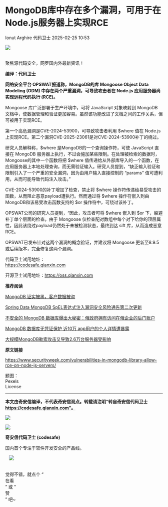 #  MongoDB库中存在多个漏洞，可用于在Node.js服务器上实现RCE   
Ionut Arghire  代码卫士   2025-02-25 10:53  
  
![](https://mmbiz.qpic.cn/mmbiz_gif/Az5ZsrEic9ot90z9etZLlU7OTaPOdibteeibJMMmbwc29aJlDOmUicibIRoLdcuEQjtHQ2qjVtZBt0M5eVbYoQzlHiaw/640?wx_fmt=gif "")  
  
   
聚焦源代码安全，网罗国内外最新资讯！  
  
**编译：代码卫士**  
  
**网络安全平台 OPSWAT报道称，MongoDB的库 Mongoose Object Data Modeling (ODM) 中存在两个严重漏洞，可导致攻击者在 Node.js 应用服务器尚实现远程代码执行 (RCE)。**  
  
  
  
Mongoose 库广泛部署于生产环境中，可将 JavaScript 对象映射到 MongoDB 文档中，使数据管理和验证更加容易。虽然该功能改进了文档之间的工作关系，但可被用于实现RCE。  
  
第一个高危漏洞是CVE-2024-53900，可导致攻击者利用 $where 值在 Node.js上实现RCE。第二个漏洞CVE-2025-23061是对CVE-2024-53900补丁的绕过。  
  
研究人员解释称，$where 是MongoDB的一个查询操作符，可使 JavaScript 直接在 MongoDB 服务器上执行，不过会施加某些限制。在处理被检索的数据时，Mongoose的其中一个函数将把 $where 值传递给从外部库导入的一个函数，在应用服务器上本地处理查询，而无需验证输入。研究人员提到，“缺乏输入验证和限制引入了一个严重的安全漏洞，因为由用户输入直接控制的 “params” 值可遭利用，从而可能导致代码注入攻击。”  
  
CVE-2024-53900的补丁增加了检查，禁止将 $where 操作符传递给易受攻击的函数，从而阻止恶意payload遭执行。然而通过将 $where 操作符嵌入到由 MongoDB和该易受攻击函数支持的 $or 操作符中，可绕过该补丁。  
  
OPSWAT公司的研究人员提到，“因此，攻击者可将 $where 嵌入到 $or 下，躲避补丁单个层面的检查。由于 Mongoose 仅检查配对数组中每个对下给你的顶层属性，因此该绕过payload仍然处于未被检测状态，最终到达 sift 库，从而造成恶意RCE。  
  
OPSWAT已发布针对这两个漏洞的概念验证，并建议将 Mongoose 更新至8.9.5或后续版本，完全修复这两个漏洞。  
  
  
  
代码卫士试用地址：  
https://codesafe.qianxin.com  
  
开源卫士试用地址：https://oss.qianxin.com  
  
  
  
  
  
  
  
  
  
  
  
  
  
**推荐阅读**  
  
[MongoDB 证实被黑，客户数据被盗](https://mp.weixin.qq.com/s?__biz=MzI2NTg4OTc5Nw==&mid=2247518402&idx=2&sn=e0b6f6d8b89ce610fc6fce3432021ea2&scene=21#wechat_redirect)  
  
  
[Spring Data MongoDB SpEL表达式注入漏洞安全风险通告第二次更新](https://mp.weixin.qq.com/s?__biz=MzI2NTg4OTc5Nw==&mid=2247512551&idx=3&sn=1d82552fab1461f66ca02457161cf83b&scene=21#wechat_redirect)  
  
  
[不安全的 MongoDB 数据库爆出大秘密：俄政府拥有访问在俄企业的后门账户](https://mp.weixin.qq.com/s?__biz=MzI2NTg4OTc5Nw==&mid=2247489157&idx=1&sn=ffae4c8c39b319aa67c2f4bcaacf8228&scene=21#wechat_redirect)  
  
  
[MongoDB 数据库无凭证保护 近10万 app用户的个人详情遭暴露](https://mp.weixin.qq.com/s?__biz=MzI2NTg4OTc5Nw==&mid=2247487868&idx=1&sn=7e7fc0ace6169cd75995a967527b6146&scene=21#wechat_redirect)  
  
  
[大规模MongoDB勒索攻击又导致2.6万台服务器受影响](https://mp.weixin.qq.com/s?__biz=MzI2NTg4OTc5Nw==&mid=2247485472&idx=1&sn=545ccd6571378ad4b8cb4a3481b04887&scene=21#wechat_redirect)  
  
  
  
  
  
**原文链接**  
  
https://www.securityweek.com/vulnerabilities-in-mongodb-library-allow-rce-on-node-js-servers/  
  
  
题图：  
Pexels   
License  
  
****  
**本文由奇安信编译，不代表奇安信观点。转载请注明“转自奇安信代码卫士 https://codesafe.qianxin.com”。**  
  
  
  
  
![](https://mmbiz.qpic.cn/mmbiz_jpg/oBANLWYScMSf7nNLWrJL6dkJp7RB8Kl4zxU9ibnQjuvo4VoZ5ic9Q91K3WshWzqEybcroVEOQpgYfx1uYgwJhlFQ/640?wx_fmt=jpeg "")  
  
![](https://mmbiz.qpic.cn/mmbiz_jpg/oBANLWYScMSN5sfviaCuvYQccJZlrr64sRlvcbdWjDic9mPQ8mBBFDCKP6VibiaNE1kDVuoIOiaIVRoTjSsSftGC8gw/640?wx_fmt=jpeg "")  
  
**奇安信代码卫士 (codesafe)**  
  
国内首个专注于软件开发安全的产品线。  
  
   ![](https://mmbiz.qpic.cn/mmbiz_gif/oBANLWYScMQ5iciaeKS21icDIWSVd0M9zEhicFK0rbCJOrgpc09iaH6nvqvsIdckDfxH2K4tu9CvPJgSf7XhGHJwVyQ/640?wx_fmt=gif "")  
  
   
觉得不错，就点个 “  
在看  
” 或 "  
赞  
” 吧~  
  
